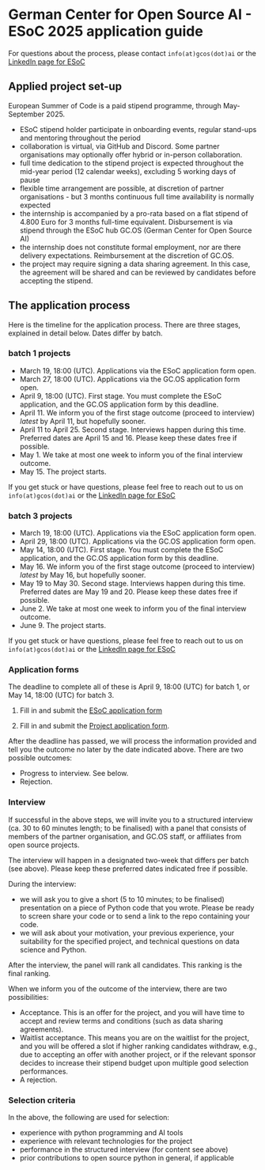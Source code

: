 # German Center for Open Source AI - ESoC 2025 application guide

For questions about the process, please contact `info(at)gcos(dot)ai` or the [LinkedIn page for ESoC](https://www.linkedin.com/posts/european-summer-of-code)

## Applied project set-up

European Summer of Code is a paid stipend programme, through May-September 2025.

* ESoC stipend holder participate in onboarding events, regular stand-ups and mentoring throughout the period
* collaboration is virtual, via GitHub and Discord. Some partner organisations may optionally offer hybrid or in-person collaboration.
* full time dedication to the stipend project is expected throughout the mid-year period (12 calendar weeks), excluding 5 working days of pause
* flexible time arrangement are possible, at discretion of partner organisations - but 3 months continuous full time availability is normally expected
* the internship is accompanied by a pro-rata based on a flat stipend of 4.800 Euro for 3 months full-time equivalent. Disbursement is via stipend through the ESoC hub GC.OS (German Center for Open Source AI)
* the internship does not constitute formal employment, nor are there delivery expectations. Reimbursement at the discretion of GC.OS.
* the project may require signing a data sharing agreement. In this case, the agreement will be shared and can be reviewed by candidates before accepting the stipend.

## The application process

Here is the timeline for the application process. There are three stages, explained in detail below.
Dates differ by batch.

### batch 1 projects

- March 19, 18:00 (UTC). Applications via the ESoC application form open.
- March 27, 18:00 (UTC). Applications via the GC.OS application form open.
- April 9, 18:00 (UTC). First stage. You must complete the ESoC application, and the GC.OS application form by this deadline.
- April 11. We inform you of the first stage outcome (proceed to interview) *latest* by April 11, but hopefully sooner.
- April 11 to April 25. Second stage. Interviews happen during this time. Preferred dates are April 15 and 16. Please keep these dates free if possible.
- May 1. We take at most one week to inform you of the final interview outcome.
- May 15. The project starts.

If you get stuck or have questions, please feel free to reach out to us on `info(at)gcos(dot)ai` or the [LinkedIn page for ESoC](https://www.linkedin.com/posts/european-summer-of-code)

### batch 3 projects

- March 19, 18:00 (UTC). Applications via the ESoC application form open.
- April 29, 18:00 (UTC). Applications via the GC.OS application form open.
- May 14, 18:00 (UTC). First stage. You must complete the ESoC application, and the GC.OS application form by this deadline.
- May 16. We inform you of the first stage outcome (proceed to interview) *latest* by May 16, but hopefully sooner.
- May 19 to May 30. Second stage. Interviews happen during this time. Preferred dates are May 19 and 20. Please keep these dates free if possible.
- June 2. We take at most one week to inform you of the final interview outcome.
- June 9. The project starts.

If you get stuck or have questions, please feel free to reach out to us on `info(at)gcos(dot)ai` or the [LinkedIn page for ESoC](https://www.linkedin.com/posts/european-summer-of-code)

### Application forms

The deadline to complete all of these is April 9, 18:00 (UTC) for batch 1, or May 14, 18:00 (UTC) for batch 3.

1. Fill in and submit the [ESoC application form](https://www.linkedin.com/posts/european-summer-of-code_european-summer-of-code-activity-7308135810648715264-RbpO)

2. Fill in and submit the [Project application form](https://forms.office.com/e/GhGWQLdseU).

After the deadline has passed, we will process the information provided and tell you the outcome no later by the date indicated above. There are two possible outcomes:

- Progress to interview. See below.
- Rejection.

### Interview

If successful in the above steps, we will invite you to a structured interview (ca. 30 to 60 minutes length; to be finalised) with a panel that consists of members of the partner organisation, and GC.OS staff, or affiliates from open source projects.

The interview will happen in a designated two-week that differs per batch (see above). Please keep these preferred dates indicated free if possible.

During the interview:

- we will ask you to give a short (5 to 10 minutes; to be finalised) presentation on a piece of Python code that you wrote. Please be ready to screen share your code or to send a link to the repo containing your code.
- we will ask about your motivation, your previous experience, your suitability for the specified project, and technical questions on data science and Python.

After the interview, the panel will rank all candidates. This ranking is the final ranking.

When we inform you of the outcome of the interview, there are two possibilities:

* Acceptance. This is an offer for the project, and you will have time to accept and review terms and conditions (such as data sharing agreements).
* Waitlist acceptance. This means you are on the waitlist for the project, and you will be offered a slot if higher ranking candidates withdraw, e.g., due to accepting an offer with another project, or if the relevant sponsor decides to increase their stipend budget upon multiple good selection performances.
* A rejection.

### Selection criteria

In the above, the following are used for selection:

* experience with python programming and AI tools
* experience with relevant technologies for the project
* performance in the structured interview (for content see above)
* prior contributions to open source python in general, if applicable
